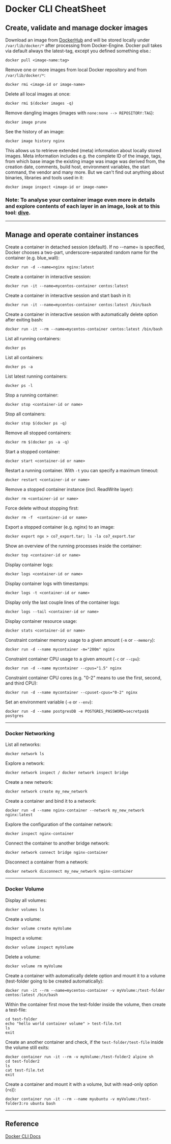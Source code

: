 # Docker CLI CheatSheet

## Create, validate and manage docker images

Download an image from [DockerHub](https://hub.docker.com/) and will be stored locally under
`/var/lib/docker/*` after processing from Docker-Engine. Docker pull takes via default always the latest-tag, except you defined something else.:
```
docker pull <image-name:tag>
```

Remove one or more images from local Docker repository and from `/var/lib/docker/*`:
```
docker rmi <image-id or image-name>
```

Delete all local images at once:
```
docker rmi $(docker images -q)
```

Remove dangling images (images with `none:none --> REPOSITORY:TAG`):
```
docker image prune
```

See the history of an image:
```
docker image history nginx
```

This allows us to retrieve extended (meta) information about locally stored images. Meta information includes e.g. the complete ID of the image, tags, from which base image the existing image was image was derived from, the creation date, comments, build host, environment variables, the start command, the vendor and many more. But we can't find out anything about binaries, libraries and tools used in it:
```
docker image inspect <image-id or image-name>
```

### Note: To analyse your container image even more in details and explore contents of each layer in an image, look at to this tool: [dive](https://github.com/wagoodman/dive).

---

## Manage and operate container instances

Create a container in detached session (default). If no --name=<container-instance-name> is specified, Docker chooses a two-part, underscore-separated random name for the container (e.g. blue_wall):
```
docker run -d --name=nginx nginx:latest
```

Create a container in interactive session:
```
docker run -it --name=mycentos-container centos:latest
```

Create a container in interactive session and start bash in it:
```
docker run -it --name=mycentos-container centos:latest /bin/bash
```

Create a container in interactive session with automatically delete option after exiting bash:
```
docker run -it --rm --name=mycentos-container centos:latest /bin/bash
```

List all running containers:
```
docker ps
```

List all containers:
```
docker ps -a
```

List latest running containers:
```
docker ps -l
```

Stop a running container:
```
docker stop <container-id or name>
```

Stop all containers:
```
docker stop $(docker ps -q)
```

Remove all stopped containers:
```
docker rm $(docker ps -a -q)
```

Start a stopped container:
```
docker start <container-id or name>
```

Restart a running container. With `-t` you can specify a maximum timeout:
```
docker restart <container-id or name>
```

Remove a stopped container instance (incl. ReadWrite layer):
```
docker rm <container-id or name>
```

Force delete without stopping first:
```
docker rm -f  <container-id or name>
```

Export a stopped container (e.g. nginx) to an image:
```
docker export ngx > co7_export.tar; ls -la co7_export.tar
```

Show an overview of the running processes inside the container:
```
docker top <container-id or name>
```

Display container logs:
```
docker logs <container-id or name>
```

Display container logs with timestamps:
```
docker logs -t <container-id or name>
```

Display only the last couple lines of the container logs:
```
docker logs --tail <container-id or name>
```

Display container resource usage:
```
docker stats <container-id or name>
```

Constraint container memory usage to a given amount (`-m` or `--memory`):
```
docker run -d --name mycontainer -m="200m" nginx
```

Constraint container CPU usage to a given amount (`-c` or `--cpu`):
```
docker run -d --name mycontainer --cpus="1.5" nginx
```

Constraint container CPU cores (e.g. "0-2" means to use the first, second, and third CPU):
```
docker run -d --name mycontainer --cpuset-cpus="0-2" nginx
```

Set an environment variable (`-e` or `--env`):
```
docker run -d --name postgresDB -e POSTGRES_PASSWORD=secretpa$$ postgres
```

---

### Docker Networking

List all networks:
```
docker network ls
```

Explore a network:
```
docker network inspect / docker network inspect bridge
```

Create a new network:
```
docker network create my_new_network
```

Create a container and bind it to a network:
```
docker run -d --name nginx-container --network my_new_network nginx:latest
```

Explore the configuration of the container network:
```
docker inspect nginx-container
```

Connect the container to another bridge network:
```
docker network connect bridge nginx-container
```

Disconnect a container from a network:
```
docker network disconnect my_new_network nginx-container
```

---

### Docker Volume

Display all volumes:
```
docker volumes ls
```

Create a volume: 
```
docker volume create myVolume
```

Inspect a volume:
```
docker volume inspect myVolume
```

Delete a volume:
```
docker volume rm myVolume
```

Create a container with automatically delete option and mount it to a volume (test-folder going to be created automatically):
```
docker run -it --rm --name=mycentos-container -v myVolume:/test-folder centos:latest /bin/bash 
```

Within the container first move the test-folder inside the volume, then create a test-file:
```
cd test-folder
echo "hello world container volume" > test-file.txt
ls
exit 
```

Create an another container and check, if the `test-folder/test-file` inside the volume still exits:
```
docker container run -it --rm -v myVolume:/test-folder2 alpine sh
cd test-folder2
ls
cat test-file.txt
exit
```

Create a container and mount it with a volume, but with read-only option (`ro`)):
```
docker container run -it --rm --name myubuntu -v myVolume:/test-folder3:ro ubuntu bash
```

---

## Reference

[Docker CLI Docs](https://docs.docker.com/engine/reference/commandline/cli/)